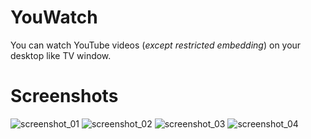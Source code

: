 # YouWatch
You can watch YouTube videos (*except restricted embedding*) on your desktop like TV window.

# Screenshots
![screenshot_01](https://user-images.githubusercontent.com/1109518/51432699-039a1580-1c4d-11e9-937f-2e704eb84a87.png)
![screenshot_02](https://user-images.githubusercontent.com/1109518/51432700-085ec980-1c4d-11e9-8361-3965503682c9.png)
![screenshot_03](https://user-images.githubusercontent.com/1109518/51432705-0c8ae700-1c4d-11e9-8689-f605126afaac.png)
![screenshot_04](https://user-images.githubusercontent.com/1109518/51432707-101e6e00-1c4d-11e9-911f-003298e3379e.png)
